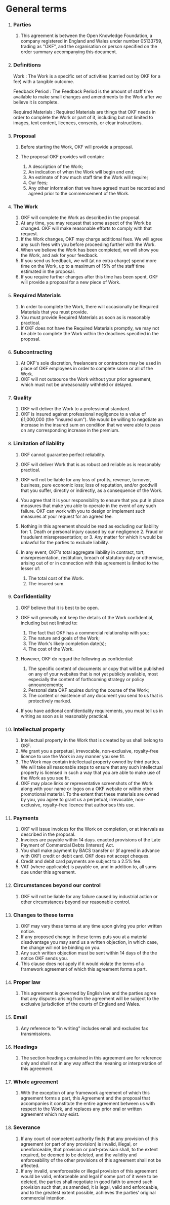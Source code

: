# General terms

1. ### Parties

    1.  This agreement is between the Open Knowledge Foundation, a company
        registered in England and Wales under number 05133759, trading as
        "OKF", and the organisation or person specified on the order
        summary accompanying this document.

2. ### Definitions

    Work
    :   The Work is a specific set of activities (carried out by OKF for
        a fee) with a tangible outcome.

    Feedback Period
    :   The Feedback Period is the amount of staff time available to make
        small changes and amendments to the Work after we believe it is
        complete.

    Required Materials
    :   Required Materials are things that OKF needs in order to
        complete the Work or part of it, including but not limited
        to images, text content, licences, consents, or clear
        instructions.

3. ### Proposal

    1.  Before starting the Work, OKF will provide a proposal.
    2.  The proposal OKF provides will contain:

        1.  A description of the Work;
        2.  An indication of when the Work will begin and end;
        3.  An estimate of how much staff time the Work will require;
        4.  Our fees;
        5.  Any other information that we have agreed must be recorded
            and agreed prior to the commencement of the Work.

4. ### The Work

    1.  OKF will complete the Work as described in the proposal.
    3.  At any time, you may request that some aspect of the Work
        be changed. OKF will make reasonable efforts to comply
        with that request.
    3.  If the Work changes, OKF may charge additional fees. We will
        agree any such fees with you before proceeding further with
        the Work.
    4.  When we believe the Work has been completed, we will show you
        the Work, and ask for your feedback.
    5.  If you send us feedback, we will (at no extra charge) spend
        more time on the Work, up to a maximum of 15% of the staff
        time estimated in the proposal.
    6.  If you require further changes after this time has been spent,
        OKF will provide a proposal for a new piece of Work.

5. ### Required Materials

    1.  In order to complete the Work, there will occasionally be
        Required Materials that you must provide.
    2.  You must provide Required Materials as soon as is reasonably
        practical.
    3.  If OKF does not have the Required Materials promptly, we may
        not be able to complete the Work within the deadlines specified
        in the proposal.

6. ### Subcontracting

    1.  At OKF's sole discretion, freelancers or contractors may be used
        in place of OKF employees in order to complete some or all of the Work.
    2.  OKF will not outsource the Work without your prior agreement, which
        must not be unreasonably withheld or delayed.

7. ### Quality

    1.  OKF will deliver the Work to a professional standard.
    2.  OKF is insured against professional negligence to a value of
        £1,000,000 (the "insured sum"). We would be willing to negotiate an
        increase in the insured sum on condition that we were able to pass
        on any corresponding increase in the premium.

8. ### Limitation of liability

    1.  OKF cannot guarantee perfect reliability.
    2.  OKF will deliver Work that is as robust and reliable as is
        reasonably practical.
    4.  OKF will not be liable for any loss of profits, revenue,
        turnover, business, pure economic loss; loss of reputation, 
        and/or goodwill that you suffer, directly or indirectly, as 
        a consequence of the Work.
    5.  You agree that it is your responsibility to ensure that you put
        in place measures that make you able to operate in the event of
        any such failure. OKF can work with you to design or implement
        such measures at your request for an agreed fee.
    6.  Nothing in this agreement should be read as excluding our
        liability for:
            1.  Death or personal injury caused by our negligence
            2.  Fraud or fraudulent misrepresentation; or
            3.  Any matter for which it would be unlawful for the
                parties to exclude liability.
    7.  In any event, OKF's total aggregate liability in contract, tort,
        misrepresentation, restitution, breach of statutory duty or
        otherwise, arising out of or in connection with this agreement 
        is limited to the lesser of:

        1. The total cost of the Work.
        2. The insured sum.

9. ### Confidentiality

    1.  OKF believe that it is best to be open.
    2.  OKF will generally not keep the details of the Work
        confidential, including but not limited to:

        1.  The fact that OKF has a commercial relationship with you;
        2.  The nature and goals of the Work;
        3.  The Work's likely completion date(s);
        4.  The cost of the Work.

    3.  However, OKF do regard the following as confidential:

        1.  The specific content of documents or copy that will be
            published on any of your websites that is not yet publicly
            available, most especially the content of forthcoming
            strategy or policy announcements;
        2.  Personal data OKF aquires during the course of the Work;
        3.  The content or existence of any document you send to us that
            is protectively marked.

    4.  If you have addional confidentiality requirements, you must tell
        us in writing as soon as is reasonably practical.

10. ### Intellectual property

    1.  Intellectual property in the Work that is created by us shall belong to OKF.
    2.  We grant you a perpetual, irrevocable, non-exclusive, royalty-free licence
        to use the Work in any manner you see fit.
    3.  The Work may contain intellectual property owned by third parties. We will
        take all reasonable steps to ensure that any such intellectual property is
        licensed in such a way that you are able to make use of the Work as you see fit.
    4.  OKF may place links or representative screenshots of the Work
        along with your name or logos on a OKF website or within
        other promotional material. To the extent that these materials are owned by
        you, you agree to grant us a perpetual, irrevocable, non-exclusive,
        royalty-free licence that authorises this use.

11. ### Payments

    1.  OKF will issue invoices for the Work on completion, or at intervals
        as described in the proposal.
    2.  Invoices are payable within 14 days.
        enacted provisions of the Late Payment of Commercial Debts (Interest) Act.
    3.  You shall make payment by BACS transfer or (if agreed in advance with OKF)
        credit or debit card. OKF does not accept cheques.
    4.  Credit and debit card payments are subject to a 2.5% fee.
    5.  VAT (where applicable) is payable on, and in addition to, all sums due under this agreement.

12. ### Circumstances beyond our control

    1.  OKF will not be liable for any failure caused by industrial
        action or other circumstances beyond our reasonable control.

13. ### Changes to these terms

    1.  OKF may vary these terms at any time upon giving you prior
        written notice.
    2.  If any proposed change in these terms puts you at a material
        disadvantage you may send us a written objection, in which case,
        the change will not be binding on you.
    3.  Any such written objection must be sent within 14 days of the
        the notice OKF sends you.
    4.  This clause does not apply if it would violate the terms of a
        framework agreement of which this agreement forms a part.

14. ### Proper law

    1.  This agreement is governed by English law and the parties agree
        that any disputes arising from the agreement will be subject to
        the exclusive jurisdiction of the courts of England and Wales.

15. ### Email

    1.  Any reference to "in writing" includes email and excludes fax
        transmissions.

16. ### Headings

    1.  The section headings contained in this agreement are for
        reference only and shall not in any way affect the meaning or
        interpretation of this agreement.

17. ### Whole agreement

    1.  With the exception of any framework agreement of which this agreement forms a part,
        this Agreement and the proposal that accompanies it constitute the entire
        agreement between us with respect to the Work, and replaces any prior oral or
        written agreement which may exist.

18. ### Severance

    1.  If any court of competent authority finds that any provision
        of this agreement (or part of any provision) is invalid, illegal,
        or unenforceable, that provision or part-provision shall, to the
        extent required, be deemed to be deleted, and the validity and
        enforceability of the other provisions of this agreement shall not
        be affected.  
    2.  If any invalid, unenforceable or illegal provision of this
        agreement would be valid, enforceable and legal if some part of it
        were to be deleted, the parties shall negotiate in good faith to
        amend such provision such that, as amended, it is legal, valid and
        enforceable, and to the greatest extent possible, achieves the
        parties’ original commercial intention.

